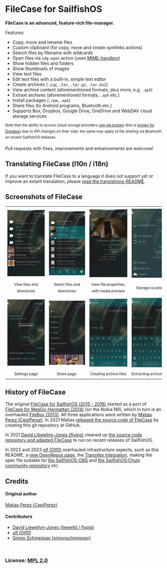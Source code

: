 # FileCase for SailfishOS

**FileCase is an advanced, feature-rich file-manager.**

Features:
- Copy, move and rename files
- Custom clipboard (for copy, move and create symlinks actions)
- Search files by filename with wildcards
- Open files via `xdg-open` action (uses [MIME-handlers](https://github.com/llelectronics/mimer))
- Show hidden files and folders
- Show thumbnails of images
- View text files
- Edit text files with a built-in, simple text editor
- Create archives (`.zip`, `.tar`, `.tar.gz`, `.tar.bz2`)
- View archive content (aforementioned formats, plus more, e.g. `.apk`) 
- Extraxt archives (aforementioned formats, `.apk` etc.)
- Install packages (`.rpm`, `.apk`)
- Share files (to Android programs, Bluetooth etc.)
- Supports Box, Dropbox, Google Drive, OneDrive and WebDAV cloud storage services

<sup>Note that the ability to access cloud storage providers [may be broken](https://github.com/sailfishos-applications/filecase/issues/48) (this is [known for Dropbox](https://github.com/sailfishos-applications/filecase/issues/4)) due to API changes on their side; the same may apply to file sharing via Bluetooth on recent SailfishOS releases.</sup>

Pull requests with fixes, improvements and enhancements are welcome!

## Translating FileCase (l10n / i18n)

If you want to translate FileCase to a language it does not support yet or improve an extant translation, please [read the translations-README](./translations#readme).

## Screenshots of FileCase

|       |       |       |       |       |
| :---: | :---: | :---: | :---: | :---: |
|       |       |       |       |       |
| ![View files and directories](./.xdata/screenshots/screenshot-001.jpg?raw=true) | ![Select files and directories](./.xdata/screenshots/screenshot-002.jpg?raw=true) | ![View file properties with media preview](./.xdata/screenshots/screenshot-003.jpg?raw=true) | ![Storage locations](./.xdata/screenshots/screenshot-004.jpg?raw=true) | ![Cloud storage locations](./.xdata/screenshots/screenshot-005.jpg?raw=true) |
| <sub>View files and directories</sub> | <sub>Select files and directories</sub>  | <sub>View file properties,<br />with media preview</sub> | <sub>Storage locations</sub> | <sub>Cloud storage locations</sub> |
|       |       |       |       |       |
|       |       |       |       |       |
| ![Settings page](./.xdata/screenshots/screenshot-006.jpg?raw=true) | ![Share page](./.xdata/screenshots/screenshot-007.jpg?raw=true) | ![Creating archive files](./.xdata/screenshots/screenshot-008.jpg?raw=true) | ![Extracting archive files](./.xdata/screenshots/screenshot-009.jpg?raw=true) | ![Transfers page](./.xdata/screenshots/screenshot-010.jpg?raw=true) |
| <sub>&nbsp;&nbsp;&nbsp;&nbsp;&nbsp;&nbsp;&nbsp;Settings&nbsp;page&nbsp;&nbsp;&nbsp;&nbsp;&nbsp;&nbsp;&nbsp;</sub> | <sub>&nbsp;&nbsp;&nbsp;&nbsp;&nbsp;&nbsp;&nbsp;&nbsp;Share&nbsp;page&nbsp;&nbsp;&nbsp;&nbsp;&nbsp;&nbsp;&nbsp;&nbsp;&nbsp;</sub>  | <sub>&nbsp;Creating&nbsp;archive&nbsp;files&nbsp;</sub> | <sub>Extracting&nbsp;archive&nbsp;files</sub> | <sub>&nbsp;&nbsp;&nbsp;&nbsp;&nbsp;&nbsp;Transfers&nbsp;page&nbsp;&nbsp;&nbsp;&nbsp;&nbsp;&nbsp;</sub> |
|       |       |       |       |       |

## History of FileCase

The original [FileCase for SailfishOS (2015 - 2016)](https://openrepos.net/content/cepiperez/filecase-0#content) started as a port of [FileCase for MeeGo-Harmattan (2014)](https://openrepos.net/content/cepiperez/filecase#content) (on the Nokia N9), which in turn is an overhauled [FileBox (2013)](https://openrepos.net/content/cepiperez/filebox#content).  All three applications were written by [Matias Perez (CepiPerez)](https://github.com/CepiPerez).  In 2021 Matias [released the source code of FileCase](https://github.com/sailfishos-applications/filecase/commit/d4294bbc5e854bb1a32481201f556ba453fbaef6) by creating this git repository at GitHub.

In 2021 [David Llewellyn-Jones (flypig)](https://github.com/llewelld) cleaned up [the source code repository and adapted FileCase](https://github.com/sailfishos-applications/filecase/compare/0.1-9...0.2.1) to run on recent releases of SailfishOS.

In 2022 and 2023 [olf (Olf0)](https://github.com/Olf0) overhauled infrastructure aspects, such as this README, a [new OpenRepos page](https://openrepos.net/content/olf/filecase#content), the [Transifex integration](https://github.com/sailfishos-applications/filecase/pull/34), making the spec file suitable for [the SailfishOS-OBS](https://build.sailfishos.org/) and [the SailfishOS:Chum community repository](https://github.com/sailfishos-chum/main/blob/main/Metadata.md) etc.

## Credits
#### Original author
[Matias Perez (CepiPerez)](https://github.com/CepiPerez)
#### Contributors
- [David Llewellyn-Jones (llewelld / flypig)](https://github.com/llewelld)
- [olf (Olf0)](https://github.com/Olf0)
- [Simon Schmeisser (simonschmeisser)](https://github.com/simonschmeisser)
<br />

### License: [MPL 2.0](https://spdx.org/licenses/MPL-2.0-no-copyleft-exception.html)

